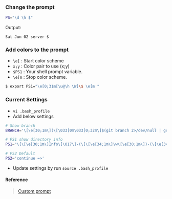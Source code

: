 ### Change the prompt

```bash
PS="\d \h $"

```

Output:

`Sat Jun 02 server $`

### Add colors to the prompt

- `\e[`  : Start color scheme
- `x;y`  : Color pair to use (x;y)
- `$PS1` : Your shell prompt variable.
- `\e[m` : Stop color scheme. 

```bash
$ export PS1="\e[0;31m[\u@\h \W]\$ \e[m "

```

### Current Settings

- `vi .bash_profile`
- Add below settings
```bash
# Show branch
BRANCH='\[\e[30;1m\](\[\033[0m\033[0;32m\]$(git branch 2>/dev/null | grep "^*" | colrm 1 2)\[\e[30;1m\])\[\033[0;32m\]└─>\[\033[0m\033[0;32m\] \$\[\033[0m\033[0;32m\]\[\033[0m\]'

# PS1 show directory info
PS1="\[\[\e[30;1m\]Info\[\017\]-(\[\[\e[34;1m\]\w\[\e[30;1m\])-(\[\e[34;1m\]\$(ls -1 | wc -l | sed 's: ::g') files\[\e[30;1m\])\n$BRANCH \[\e[0m\]"

# PS2 Default
PS2='continue =>'
```
- Update settings by run `source .bash_profile`


#### Reference

> [Custom prompt](https://www.cyberciti.biz/tips/howto-linux-unix-bash-shell-setup-prompt.html)
